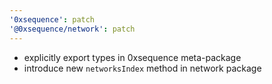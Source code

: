```yaml
---
'0xsequence': patch
'@0xsequence/network': patch
---
```


* explicitly export types in 0xsequence meta-package
* introduce new `networksIndex` method in network package
